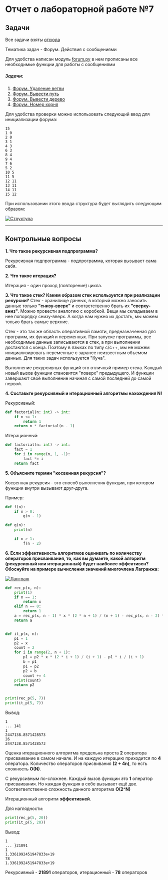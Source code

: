 # Отчет о лабораторной работе №7
## Задачи
Все задачи взяты [отсюда](https://informatics.msk.ru/mod/statements/view.php?id=26736&chapterid=113659 "отсюда") 

Тематика задач - Форум. Действия с сообщениями 

Для удобства написан модуль [forum.py](https://github.com/SumJest/susu/blob/b7c49f21be0e3a3c23b41ac64595ead059896cb6/lab7/modules/forum.py "forum.py") в нем прописаны все необходимые функции для работы с сообщениями

##### Задачи:
1. [Форум. Удаление ветви](https://github.com/SumJest/susu/tree/b7c49f21be0e3a3c23b41ac64595ead059896cb6/lab7/task1 "Форум. Удаление ветви")
2. [Форум. Вывести путь](https://github.com/SumJest/susu/tree/b7c49f21be0e3a3c23b41ac64595ead059896cb6/lab7/task2 "Форум. Вывести путь")
3. [Форум. Вывести дерево](https://github.com/SumJest/susu/tree/b7c49f21be0e3a3c23b41ac64595ead059896cb6/lab7/task3 "Форум. Вывести дерево")
4. [Форум. Номер корня](https://github.com/SumJest/susu/tree/b7c49f21be0e3a3c23b41ac64595ead059896cb6/lab7/task4 "Форум. Номер корня")

Для удобства проверки можно использовать следующий ввод для инициализации форума:

```
15
1 0
2 0
3 1
4 3
6 3
8 4
9 4
7 6
5 2
10 5
11 5
12 11
13 11
14 11
15 12
```

При использовании этого ввода структура будет выглядить следующим образом: 

[![Структура](https://i.imgur.com/sY5quH3.png "Структура")](https://imgur.com/sY5quH3 "Структура")

------------


## Контрольные вопросы

**1. Что такое рекурсивная подпрограмма?**

Рекурсивная подпрограмма - подпрограмма, которая вызывает сама себя.

**2. Что такое итерация?**

Итерация - один проход (повторение) цикла.

**3. Что такое стек? Каким образом стек используется при реализации рекурсии?**
Стек - хранилище данных, в который можно заносить данные только **"снизу-вверх"** и соответственно брать их **"сверху-вниз"**.  Можно провести аналогию с коробкой. Вещи мы складываем в нее попорядку снизу-вверх. А когда нам нужно их достать, мы можем только брать самые верхние.

Стек - это так же область оперативной памяти, предназначенная для программ, их функций и переменных. При запуске программы, все необходимые данные записываются в стек, а при выполнении достаются с конца. Поэтому в языках по типу c/c++, мы не можем инициализировать переменные с заранее неизвестным объемом данных. Для таких задач используется "Куча".

Выполнение рекурсивных функций это отличный пример стека. Каждый новый вызов функции становится "поверх" предыдущего. И функции завершают своё выполнение начиная с самой последней до самой первой.

**4. Составьте рекурсивный и итерационный алгоритмы нахождения N!**

Рекурсивный:

```python
def factorial(n: int) -> int:
    if n <= 1:
        return 1
    return n * factorial(n - 1)
```
Итерационный:

```python
def factorial(n: int) -> int:
    fact = 1
    for i in range(n, 1, -1):
        fact *= i
    return fact
```

**5. Объясните термин "косвенная рекурсия"?**

Косвенная рекурсия - это способ выполнения функции, при котором функции внутри вызывают друг-друга.

Пример:
```python
def f(n):
    if n > 0:
        g(n - 1)

def g(n):
    print(n)

    if n > 1:
        f(n - 2)
```

**6. Если эффективность алгоритмов оценивать по количеству операторов присваивания, то, как вы думаете, какой алгоритм (рекурсивный или итерационный) будет наиболее эффективен? Обоснуйте на примере вычисления значений многочлена Лагранжа:**

[![Ланграж](http://zns.susu.ru/images/lab3-31.gif "Ланграж")](http://zns.susu.ru/images/lab3-31.gif "Ланграж")

```python
def rec_p(x, n):
    print(1)
    if n == 1:
        return x
    elif n == 0:
        return 1
    a = rec_p(x, n - 1) * x * (2 * n + 1) / (n + 1) - rec_p(x, n - 2) * n / (n + 1)
    return a


def it_p(x, n):
    p1 = 1
    p2 = x
    count = 2
    for i in range(2, n + 1):
        p1 = p2 * x * (2 * i + 1) / (i + 1) - p1 * i / (i + 1)
        b = p1
        p1 = p2
        p2 = b
        count += 4
    print(count)
    return p2


print(rec_p(5, 7))
print(it_p(5, 7))

```
Вывод:
```
1
... }41
1
2447138.8571428573
26
2447138.8571428573
```

Оценка итерационного алгоритма предельна проста **2** оператора присваивание в самом начале. И на каждую итерацию приходится по **4** оператора. Количество операторов присвивания **(2 + 4n)**, то есть сложность  **O(N)**.

С рекурсивным по-сложнее. Каждый вызов функции это **1** оператор присваивания. Но каждая функция в себе вызывает ещё две. Соответветственно сложность данного алгоритма **O(2^N)** 

Итерационный алгоритм **эффективней**. 

Для наглядности:
```python
print(rec_p(5, 20))
print(it_p(5, 20))
```
Вывод:
```
1
... }21891
1
1.3361992451947833e+19
78
1.3361992451947833e+19
```
Рекурсивный - **21891** операторов, итерационный - **78** операторов
